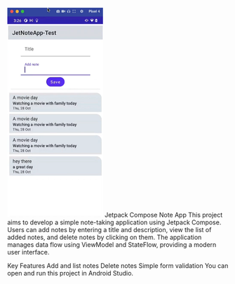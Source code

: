 ![Logo](https://github.com/Ahmetkaragunlu/NoteApp/blob/main/app.png?raw=true)
Jetpack Compose Note App
This project aims to develop a simple note-taking application using Jetpack Compose. Users can add notes by entering a title and description, view the list of added notes,
and delete notes by clicking on them. The application manages data flow using ViewModel and StateFlow, providing a modern user interface.

Key Features
Add and list notes
Delete notes
Simple form validation
You can open and run this project in Android Studio.
